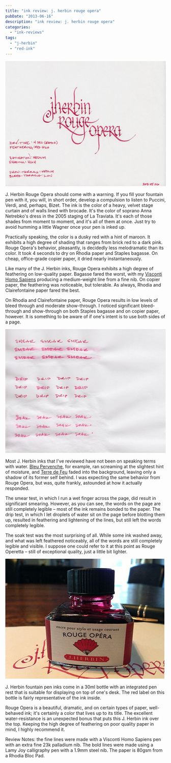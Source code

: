 ```yaml
---
title: "ink review: j. herbin rouge opera"
pubDate: "2013-06-16"
description: "ink review: j. herbin rouge opera"
categories:
  - "ink-reviews"
tags:
  - "j-herbin"
  - "red-ink"
---
```


![J. Herbin Rouge Opera](exemplar.jpg)

J. Herbin Rouge Opera should come with a warning. If you fill your fountain pen with it, you will, in short order, develop a compulsion to listen to Puccini, Verdi, and, perhaps, Bizet. The ink is the color of a heavy, velvet stage curtain and of walls lined with brocade. It's the color of soprano Anna Netrebko's dress in the 2005 staging of La Traviata. It's each of those shades from moment to moment, and it's all of them at once. Just try to avoid humming a little Wagner once your pen is inked up.

Practically speaking, the color is a dusky red with a hint of maroon. It exhibits a high degree of shading that ranges from brick red to a dark pink. Rouge Opera's behavior, pleasantly, is decidedly less melodramatic than its color. It took 4 seconds to dry on Rhodia paper and Staples bagasse. On cheap, office-grade copier paper, it dried nearly instantaneously.

Like many of the J. Herbin inks, Rouge Opera exhibits a high degree of feathering on low-quality paper. Bagasse fared the worst, with my [Visconti Homo Sapiens](/blog/2011/11/20/pen-review-visconti-homo-sapiens) producing a medium-weight line from a fine nib. On copier paper, the feathering was noticeable, but tolerable. As always, Rhodia and Clairefontaine paper fared the best.

On Rhodia and Clairefontaine paper, Rouge Opera results in low levels of bleed through and moderate show-through. I noticed significant bleed-through and show-through on both Staples bagasse and on copier paper, however. It is something to be aware of if one's intent is to use both sides of a page.

![J. Herbin Rouge Opera water test](durability.jpg)

Most J. Herbin inks that I've reviewed have not been on speaking terms with water. [Bleu Pervenche](/blog/2013/1/1/ink-review-j-herbin-bleu-pervenche), for example, ran screaming at the slightest hint of moisture, and [Terre de Feu](/blog/2011/1/3/ink-review-j-herbin-terre-de-feu) faded into the background, leaving only a shadow of its former self behind. I was expecting the same behavior from Rouge Opera, but was, quite frankly, astounded at how it actually responded.

The smear test, in which I run a wet finger across the page, did result in significant smearing. However, as you can see, the words on the page are still completely legible – most of the ink remains bonded to the paper. The drip test, in which I let droplets of water sit on the page before blotting them up, resulted in feathering and lightening of the lines, but still left the words completely legible.

The soak test was the most surprising of all. While some ink washed away, and what was left feathered noticeably, all of the words are still completely legible and visible. I suppose one could refer to it at this point as Rouge Operetta – still of exceptional quality, just a little bit lighter.

![J. Herbin Rouge Opera bottle](bottle.jpg)

J. Herbin fountain pen inks come in a 30ml bottle with an integrated pen rest that is suitable for displaying on top of one's desk. The red label on this bottle is fairly representative of the ink inside.

Rouge Opera is a beautiful, dramatic, and on certain types of paper, well-behaved ink; it's certainly a color that lives up to its title. The excellent water-resistance is an unexpected bonus that puts this J. Herbin ink over the top. Keeping the high degree of feathering on poor quality paper in mind, I highly recommend it.

Review Notes: the fine lines were made with a Visconti Homo Sapiens pen with an extra fine 23k palladium nib. The bold lines were made using a Lamy Joy calligraphy pen with a 1.9mm steel nib. The paper is 80gsm from a Rhodia Bloc Pad.
